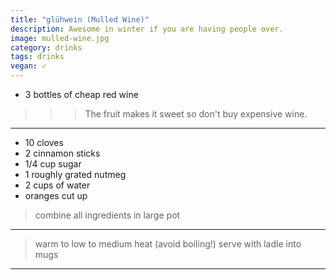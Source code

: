 ```yaml
---
title: "glühwein (Mulled Wine)"
description: Awesome in winter if you are having people over.
image: mulled-wine.jpg
category: drinks
tags: drinks
vegan: ✓
---
```


* 3 bottles of cheap red wine

>>>The fruit makes it sweet so don't buy expensive wine.

---

* 10 cloves
* 2 cinnamon sticks
* 1/4 cup sugar
* 1 roughly grated nutmeg
* 2 cups of water
* oranges cut up

> combine all ingredients in large pot

--- 

> warm to low to medium heat (avoid boiling!)
> serve with ladle into mugs

---



